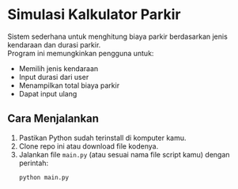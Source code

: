 # Simulasi Kalkulator Parkir

Sistem sederhana untuk menghitung biaya parkir berdasarkan jenis kendaraan dan durasi parkir.  
Program ini memungkinkan pengguna untuk:  
- Memilih jenis kendaraan  
- Input durasi dari user  
- Menampilkan total biaya parkir 
- Dapat input ulang

## Cara Menjalankan  
1. Pastikan Python sudah terinstall di komputer kamu.  
2. Clone repo ini atau download file kodenya.  
3. Jalankan file `main.py` (atau sesuai nama file script kamu) dengan perintah:  
   ```bash
   python main.py
